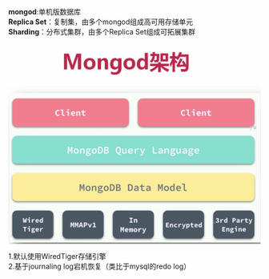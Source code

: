 
**mongod**:单机版数据库  
**Replica Set**：复制集，由多个mongod组成高可用存储单元  
**Sharding**：分布式集群，由多个Replica Set组成可拓展集群  

<img src="https://github.com/gxsaccount/database/blob/master/mogodb/pic/mongodb%E6%9E%B6%E6%9E%84.png" width = "600" height = "400" div align=center />

1.默认使用WiredTiger存储引擎  
2.基于journaling log宕机恢复（类比于mysql的redo log）
